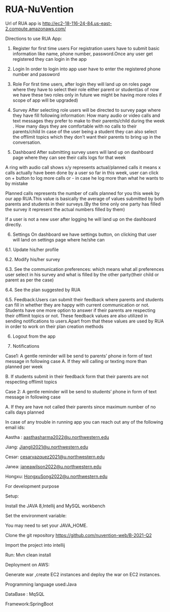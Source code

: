 # RUA-NuVention


Url of RUA app is http://ec2-18-116-24-84.us-east-2.compute.amazonaws.com/

Directions to use RUA App:

1. Register for first time users
 For registration users have to submit basic information like name, phone number, password.Once any user get registered they can login in the app
 
2. Login 
 In order to login into app user have to enter the registered phone number and password 

3. Role
For first time users, after login they will land up on roles page where they have to select their role either parent or student(as of now we have these two roles only in future we might be having more roles if scope of app will be upgraded)

4. Survey
After selecting role users will be directed to survey page where they have fill following information:
How many audio or video calls and text messages they prefer to make to their parents/child during the week .
How many days they are comfortable with no calls to their parents/child
In case of the user being a student they can also select the offlimit topics which they don't want their parents to bring up in the conversation.
 
 5. Dashboard
After submitting survey users will land up on dashboard page where they can see their calls logs for that week

A ring with audio call shows x/y represents actual/planned calls
it means x calls actually  have been done by a user so far in this week, user can click on + button to log more calls or - in case he log more than what he wants to by mistake

Planned calls represents the number of calls planned for you this week by our app RUA.This value is basically the average of values submitted by both parents and students in their surveys.(By the time only one party has filled the survey it represent the actual numbers filled by them) 

If a user is not a new user after logging he will land up on the dashboard directly.

6. Settings
On dashboard we have settings button, on clicking that user will land on settings page where he/she can 

6.1. Update his/her profile 

6.2. Modify his/her survey

6.3. See the communication preferences: which means what all preferences user select in his survey and what is filled by the other party(their child or parent as per the case)

6.4. See the plan suggested by RUA

6.5. Feedback:Users can submit their feedback where parents and students  can fill in whether they are happy with current communication or not. Students have one more option to answer if their parents are respecting their offlimit topics or not.
These feedback values are also utilized in sending notifications to users.Apart from that these values are used by RUA in order to work on their plan creation methods

6. Logout from the app

7. Notifications

Case1: A gentle reminder will be send to parents’ phone in form of text message in following case
A. If they will calling or texting more than planned per week

B. If students submit in their feedback form that their parents are not respecting offlimit topics

Case 2: A gentle reminder will be send to students’ phone in form of text message in following case

A. If they are have not called their parents since maximum  number of no calls days planned

In case of any trouble in running app you can reach out any of the following email ids:

Aastha : aasthasharma2022@u.northwestern.edu

Jiang: Jiangli2021@u.northwestern.edu

Cesar: cesarvazquez2021@u.northwestern.edu

Janea: janeawilson2022@u.northwestern.edu

Hongxu: HongxuSong2022@u.northwestern.edu

For development purpose

Setup:
 
Install the JAVA 8,Intellij and MySQL workbench

Set the environment variable: 

You may need to set your JAVA_HOME.

Clone the git repository https://github.com/nuvention-web/B-2021-Q2

Import the project into intellij

Run:
Mvn clean install

Deployment on AWS:

Generate war ,create EC2 instances and deploy the war on EC2 instances.

Programming language used:Java

DataBase : MqSQL

Framework:SpringBoot





